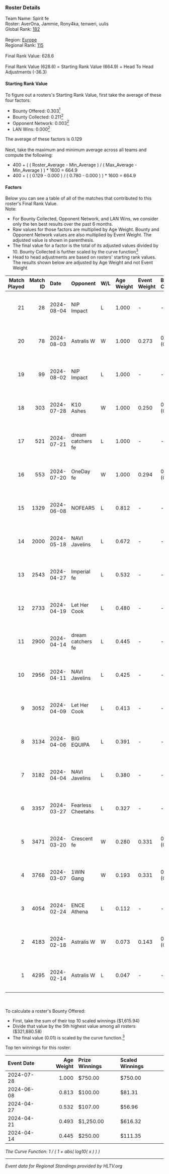 ### Roster Details<br />
Team Name: Spirit fe<br />
Roster: AverOna, Jammie, Rony4ka, tenweri, uulis<br />
Global Rank: [182](../standings_global.md)<br />
<br />
Region: [Europe]( ../standings_europe.md)<br />
Regional Rank: [115]( ../standings_europe.md)<br />
<br />
Final Rank Value:  628.6<br />
<br />
Final Rank Value (628.6) = Starting Rank Value (664.9) + Head To Head Adjustments (-36.3)<br />

#### Starting Rank Value<br />
To figure out a rosters's Starting Rank Value, first take the average of these four factors:<br />
- Bounty Offered: 0.303[<sup>1</sup>](#table2)
- Bounty Collected: 0.211[<sup>2</sup>](#table1)
- Opponent Network: 0.003[<sup>2</sup>](#table1)
- LAN Wins: 0.000[<sup>2</sup>](#table1)

The average of these factors is 0.129<br />
<br />
Next, take the maximum and minimum average across all teams and compute the following:<br />
- 400 + ( ( Roster_Average - Min_Average ) / ( Max_Average - Min_Average ) ) * 1600 = 664.9
- 400 + ( ( 0.129 - 0.000 ) / ( 0.780 - 0.000 ) ) * 1600 = 664.9


#### Factors<br />
Below you can see a table of all of the matches that contributed to this roster's Final Rank Value.<br />
Note:<br />

- For Bounty Collected, Opponent Network, and LAN Wins, we consider only the ten best results over the past 6 months.
- Raw values for those factors are multiplied by Age Weight. Bounty and Opponent Network values are also multiplied by Event Weight. The adjusted value is shown in parenthesis.
- The final value for a factor is the total of its adjusted values divided by 10. Bounty Collected is further scaled by the curve function[<sup>3</sup>](#curveFunction)
- Head to head adjustments are based on rosters' starting rank values. The results shown below are adjusted by Age Weight and not Event Weight
<span id="table1"></span><br />


| Match Played | Match ID | Date       | Opponent          | W/L | Age Weight | Event Weight | Bounty Collected | Opponent Network | LAN Wins  | H2H Adj. | Roster                                   |
| -: | -: | :- | :- | :- | :- | :- | :- | :- | :- | -: | :- |
|           21 |       28 | 2024-08-04 | NIP Impact        | L   | 1.000      | -            | -                | -                | -         |   -11.50 | AverOna, Jammie, Rony4ka, tenweri, uulis |
|           20 |       78 | 2024-08-03 | Astralis W        | W   | 1.000      | 0.273        | 0.002 (0.001)    | 0.062 (0.017)    | 0 (0.000) |    16.63 | irbitka, Jammie, Rony4ka, tenweri, uulis |
|           19 |       99 | 2024-08-02 | NIP Impact        | L   | 1.000      | -            | -                | -                | -         |   -11.60 | AverOna, Jammie, Rony4ka, tenweri, uulis |
|           18 |      303 | 2024-07-28 | K10 Ashes         | W   | 1.000      | 0.250        | 0.001 (0.000)    | 0.000 (0.000)    | 0 (0.000) |    11.03 | AverOna, Jammie, Rony4ka, tenweri, uulis |
|           17 |      521 | 2024-07-21 | dream catchers fe | L   | 1.000      | -            | -                | -                | -         |   -11.64 | AverOna, Jammie, Rony4ka, tenweri, uulis |
|           16 |      553 | 2024-07-20 | OneDay fe         | W   | 1.000      | 0.294        | 0.002 (0.000)    | 0.000 (0.000)    | 0 (0.000) |    11.02 | AverOna, Jammie, Rony4ka, tenweri, uulis |
|           15 |     1329 | 2024-06-08 | NOFEAR5           | L   | 0.812      | -            | -                | -                | -         |   -11.54 | AverOna, Jammie, Rony4ka, tenweri, uulis |
|           14 |     2000 | 2024-05-18 | NAVI Javelins     | L   | 0.672      | -            | -                | -                | -         |    -5.14 | AverOna, Jammie, Rony4ka, tenweri, uulis |
|           13 |     2543 | 2024-04-27 | Imperial fe       | L   | 0.532      | -            | -                | -                | -         |    -1.64 | AverOna, Jammie, Rony4ka, tenweri, uulis |
|           12 |     2733 | 2024-04-19 | Let Her Cook      | L   | 0.480      | -            | -                | -                | -         |    -2.92 | AverOna, Jammie, Rony4ka, tenweri, uulis |
|           11 |     2900 | 2024-04-14 | dream catchers fe | L   | 0.445      | -            | -                | -                | -         |    -5.69 | AverOna, Jammie, Rony4ka, tenweri, uulis |
|           10 |     2956 | 2024-04-11 | NAVI Javelins     | L   | 0.425      | -            | -                | -                | -         |    -3.84 | AverOna, Jammie, Rony4ka, tenweri, uulis |
|            9 |     3052 | 2024-04-09 | Let Her Cook      | L   | 0.413      | -            | -                | -                | -         |    -2.45 | AverOna, Jammie, Rony4ka, tenweri, uulis |
|            8 |     3134 | 2024-04-06 | BIG EQUIPA        | L   | 0.391      | -            | -                | -                | -         |    -4.35 | AverOna, Jammie, Rony4ka, tenweri, uulis |
|            7 |     3182 | 2024-04-04 | NAVI Javelins     | L   | 0.380      | -            | -                | -                | -         |    -3.51 | AverOna, Jammie, Rony4ka, tenweri, uulis |
|            6 |     3357 | 2024-03-27 | Fearless Cheetahs | L   | 0.327      | -            | -                | -                | -         |    -4.90 | AverOna, Jammie, Rony4ka, tenweri, uulis |
|            5 |     3471 | 2024-03-20 | Crescent fe       | W   | 0.280      | 0.331        | 0.005 (0.000)    | 0.076 (0.007)    | 0 (0.000) |     4.34 | AverOna, Jammie, Rony4ka, tenweri, uulis |
|            4 |     3768 | 2024-03-07 | 1WIN Gang         | W   | 0.193      | 0.331        | 0.001 (0.000)    | 0.016 (0.001)    | 0 (0.000) |     2.99 | AverOna, Jammie, Rony4ka, tenweri, uulis |
|            3 |     4054 | 2024-02-24 | ENCE Athena       | L   | 0.112      | -            | -                | -                | -         |    -1.89 | AverOna, Jammie, Rony4ka, tenweri, uulis |
|            2 |     4183 | 2024-02-18 | Astralis W        | W   | 0.073      | 0.143        | 0.001 (0.000)    | 0.020 (0.000)    | 0 (0.000) |     1.01 | AverOna, Jammie, Rony4ka, tenweri, uulis |
|            1 |     4295 | 2024-02-14 | Astralis W        | L   | 0.047      | -            | -                | -                | -         |    -0.76 | AverOna, Jammie, Rony4ka, tenweri, uulis |

<br />
<span id="table2"></span><br />
To calculate a roster's Bounty Offered:<br />

- First, take the sum of their top 10 scaled winnings ($1,615.94)
- Divide that value by the 5th highest value among all rosters ($321,880.58)
- The final value (0.01) is scaled by the curve function.[<sup>3</sup>](#curveFunction)

Top ten winnings for this roster:<br />

| Event Date | Age Weight | Prize Winnings | Scaled Winnings |
| :- | -: | :- | :- |
| 2024-07-28 |      1.000 | $750.00        | $750.00         |
| 2024-06-08 |      0.813 | $100.00        | $81.31          |
| 2024-04-27 |      0.532 | $107.00        | $56.96          |
| 2024-04-21 |      0.493 | $1,250.00      | $616.32         |
| 2024-04-14 |      0.445 | $250.00        | $111.35         |


<span id="curveFunction"></span>_The Curve Function: 1 / ( 1 + abs( log10( x ) ) )_<br />

---
_Event data for Regional Standings provided by HLTV.org_<br />
